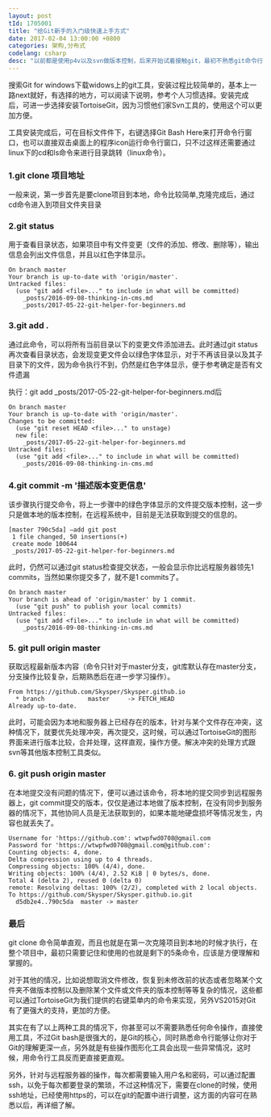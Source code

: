 ```yaml
---
layout: post
tId: 1705001
title: "给Git新手的入门级快速上手方式"
date: 2017-02-04 13:00:00 +0800
categories: 架构,分布式
codelang: csharp
desc: "以前都是使用p4v以及svn做版本控制，后来开始试着接触git，最初不熟悉git命令行，通过借助git图形交互窗体等辅助一些复杂的操作，能够快速上手git，实现版本协同开发"
---
```

搜索Git for windows下载widows上的git工具，安装过程比较简单的，基本上一路next就好，有选择的地方，可以阅读下说明，参考个人习惯选择。安装完成后，可进一步选择安装TortoiseGit，因为习惯他们家Svn工具的，使用这个可以更加方便。

工具安装完成后，可在目标文件件下，右键选择Git Bash Here来打开命令行窗口，也可以直接双击桌面上的程序icon运行命令行窗口，只不过这样还需要通过linux下的cd和ls命令来进行目录跳转（linux命令）。

### 1.git clone 项目地址

   一般来说，第一步首先是要clone项目到本地，命令比较简单,克隆完成后，通过cd命令进入到项目文件夹目录

### 2.git status

   用于查看目录状态，如果项目中有文件变更（文件的添加、修改、删除等），输出信息会列出文件信息，并且以红色字体显示。


    On branch master
    Your branch is up-to-date with 'origin/master'.
    Untracked files:
      (use "git add <file>..." to include in what will be committed)
        _posts/2016-09-08-thinking-in-cms.md
        _posts/2017-05-22-git-helper-for-beginners.md

### 3.git add .

   通过此命令，可以将所有当前目录以下的变更文件添加进去。此时通过git status再次查看目录状态，会发现变更文件会以绿色字体显示，对于不再该目录以及其子目录下的文件，因为命令执行不到，仍然是红色字体显示，便于参考确定是否有文件遗漏

   执行：git add _posts/2017-05-22-git-helper-for-beginners.md后


    On branch master
    Your branch is up-to-date with 'origin/master'.
    Changes to be committed:
      (use "git reset HEAD <file>..." to unstage)
      new file:
        _posts/2017-05-22-git-helper-for-beginners.md
    Untracked files:
      (use "git add <file>..." to include in what will be committed)
        _posts/2016-09-08-thinking-in-cms.md

### 4.git commit -m '描述版本变更信息'

   该步骤执行提交命令，将上一步骤中的绿色字体显示的文件提交版本控制，这一步只是做本地的版本控制，在远程系统中，目前是无法获取到提交的信息的。

    [master 790c5da] —add git post
     1 file changed, 50 insertions(+)
     create mode 100644
     _posts/2017-05-22-git-helper-for-beginners.md

   此时，仍然可以通过git status检查提交状态，一般会显示你比远程服务器领先1 commits，当然如果你提交多了，就不是1 commits了。

    On branch master
    Your branch is ahead of 'origin/master' by 1 commit.
      (use "git push" to publish your local commits)
    Untracked files:
      (use "git add <file>..." to include in what will be committed)
        _posts/2016-09-08-thinking-in-cms.md


### 5. git pull origin master

   获取远程最新版本内容（命令只针对于master分支，git库默认存在master分支，分支操作比较复杂，后期熟悉后在进一步学习操作）。

    From https://github.com/Skysper/Skysper.github.io
      * branch            master     -> FETCH_HEAD
    Already up-to-date.

   此时，可能会因为本地和服务器上已经存在的版本，针对与某个文件存在冲突，这种情况下，就要优先处理冲突，再次提交，这时候，可以通过TortoiseGit的图形界面来进行版本比较，合并处理，这样直观，操作方便。解决冲突的处理方式跟svn等其他版本控制工具类似。

### 6. git push origin master

   在本地提交没有问题的情况下，便可以通过该命令，将本地的提交同步到远程服务器上，git commit提交的版本，仅仅是通过本地做了版本控制，在没有同步到服务器的情况下，其他协同人员是无法获取到的，如果本能地硬盘损坏等情况发生，内容也就丢失了。

    Username for 'https://github.com': wtwpfwd0708@gmail.com
    Password for 'https://wtwpfwd0708@gmail.com@github.com':
    Counting objects: 4, done.
    Delta compression using up to 4 threads.
    Compressing objects: 100% (4/4), done.
    Writing objects: 100% (4/4), 2.52 KiB | 0 bytes/s, done.
    Total 4 (delta 2), reused 0 (delta 0)
    remote: Resolving deltas: 100% (2/2), completed with 2 local objects.
    To https://github.com/Skysper/Skysper.github.io.git
      d5db2e4..790c5da  master -> master

### 最后

git clone 命令简单直观，而且也就是在第一次克隆项目到本地的时候才执行，在整个项目中，最初只需要记住和使用的也就是剩下的5条命令，应该是方便理解和掌握的。

对于其他的情况，比如说想取消文件修改，恢复到未修改前的状态或者忽略某个文件夹不做版本控制以及删除某个文件或文件夹的版本控制等等复杂的情况，这些都可以通过TortoiseGit为我们提供的右键菜单内的命令来实现，另外VS2015对Git有了更强大的支持，更加的方便。

其实在有了以上两种工具的情况下，你甚至可以不需要熟悉任何命令操作，直接使用工具，不过Git bash是很强大的，是Git的核心，同时熟悉命令行能够让你对于Git的理解更深一点，另外就是有些操作图形化工具会出现一些异常情况，这时候，用命令行工具反而更直接更直观。

另外，针对与远程服务器的操作，每次都需要输入用户名和密码，可以通过配置ssh，以免于每次都要登录的繁琐，不过这种情况下，需要在clone的时候，使用ssh地址，已经使用https的，可以在git的配置中进行调整，这方面的内容可在熟悉以后，再详细了解。
